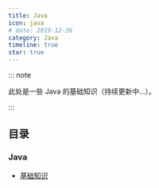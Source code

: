 ```yaml
---
title: Java
icon: java
# date: 2019-12-26
category: Java
timeline: true
star: true
---
```


::: note

此处是一些 Java 的基础知识（持续更新中...）。

:::

<!-- more -->

## 目录

### Java

- [基础知识](/notes/java/core/README.md)
